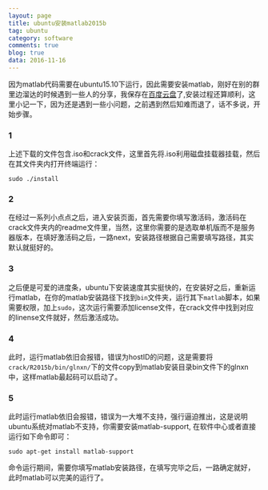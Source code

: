 ```yaml
---
layout: page
title: ubuntu安装matlab2015b
tag: ubuntu
category: software
comments: true
blog: true
data: 2016-11-16
---    
```

因为matlab代码需要在ubuntu15.10下运行，因此需要安装matlab，刚好在别的群里边溜达的时候遇到一些人的分享，我保存在[百度云盘](https://pan.baidu.com/s/1kUCe2R9)了,安装过程还算顺利，这里小记一下，因为还是遇到一些小问题，之前遇到然后知难而退了，话不多说，开始步骤。  

### 1  

上述下载的文件包含.iso和crack文件，这里首先将.iso利用磁盘挂载器挂载，然后在其文件夹内打开终端运行：  

```
sudo ./install
```  

### 2  

在经过一系列小点点之后，进入安装页面，首先需要你填写激活码，激活码在crack文件夹内的readme文件里，当然，这里你需要的是选取单机版而不是服务器版本，在填好激活码之后，一路next，安装路径根据自己需要填写路径，其实默认就挺好的。  

### 3  

之后便是可爱的进度条，ubuntu下安装速度其实挺快的，在安装好之后，重新运行matlab，在你的matlab安装路径下找到`bin`文件夹，运行其下`matlab`脚本，如果需要权限，加上`sudo`，这次运行需要添加license文件，在crack文件中找到对应的linense文件就好，然后激活成功。  

### 4  
此时，运行matlab依旧会报错，错误为hostID的问题，这是需要将`crack/R2015b/bin/glnxn/`下的文件copy到matlab安装目录bin文件下的glnxn中，这样matlab最起码可以启动了。  

### 5  
此时运行matlab依旧会报错，错误为一大堆不支持，强行逼迫推出，这是说明ubuntu系统对matlab不支持，你需要安装matlab-support, 在软件中心或者直接运行如下命令即可：  

```
sudo apt-get install matlab-support
```  

命令运行期间，需要你填写matlab安装路径，在填写完毕之后，一路确定就好，此时matlab可以完美的运行了。
